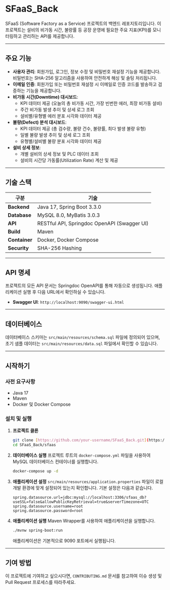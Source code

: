 # SFaaS_Back

SFaaS (Software Factory as a Service) 프로젝트의 백엔드 레포지토리입니다. 이 프로젝트는 설비의 비가동 시간, 불량률 등 공장 운영에 필요한 주요 지표(KPI)를 모니터링하고 관리하는 API를 제공합니다.

---

##  주요 기능

* **사용자 관리**: 회원가입, 로그인, 정보 수정 및 비밀번호 재설정 기능을 제공합니다. 비밀번호는 SHA-256 알고리즘을 사용하여 안전하게 해싱 및 솔팅 처리됩니다.
* **이메일 인증**: 회원가입 또는 비밀번호 재설정 시 이메일로 인증 코드를 발송하고 검증하는 기능을 제공합니다.
* **비가동 시간(Downtime) 대시보드**:
    * KPI 데이터 제공 (오늘의 총 비가동 시간, 가장 빈번한 에러, 최장 비가동 설비)
    * 주간 비가동 발생 추이 및 상세 로그 조회
    * 설비별/유형별 에러 분포 시각화 데이터 제공
* **불량(Defect) 분석 대시보드**:
    * KPI 데이터 제공 (총 검수량, 불량 건수, 불량률, 최다 발생 불량 유형)
    * 일별 불량 발생 추이 및 상세 로그 조회
    * 유형별/설비별 불량 분포 시각화 데이터 제공
* **설비 상세 정보**:
    * 개별 설비의 상세 정보 및 PLC 데이터 조회
    * 설비의 시간당 가동률(Utilization Rate) 계산 및 제공

---

## 기술 스택

| 구분 | 기술 |
| --- | --- |
| **Backend** | Java 17, Spring Boot 3.3.0 |
| **Database** | MySQL 8.0, MyBatis 3.0.3 |
| **API** | RESTful API, Springdoc OpenAPI (Swagger UI) |
| **Build** | Maven |
| **Container** | Docker, Docker Compose |
| **Security** | SHA-256 Hashing |

---

## API 명세

프로젝트의 모든 API 문서는 Springdoc OpenAPI를 통해 자동으로 생성됩니다. 애플리케이션 실행 후 다음 URL에서 확인하실 수 있습니다.

* **Swagger UI**: `http://localhost:9090/swagger-ui.html`

---

## 데이터베이스

데이터베이스 스키마는 `src/main/resources/schema.sql` 파일에 정의되어 있으며, 초기 샘플 데이터는 `src/main/resources/data.sql` 파일에서 확인할 수 있습니다.

---

## 시작하기

### 사전 요구사항

* Java 17
* Maven
* Docker 및 Docker Compose

### 설치 및 실행

1.  **프로젝트 클론**
    ```bash
    git clone [https://github.com/your-username/SFaaS_Back.git](https://github.com/your-username/SFaaS_Back.git)
    cd SFaaS_Back/sfaas
    ```

2.  **데이터베이스 실행**
    프로젝트 루트의 `docker-compose.yml` 파일을 사용하여 MySQL 데이터베이스 컨테이너를 실행합니다.
    ```bash
    docker-compose up -d
    ```

3.  **애플리케이션 설정**
    `src/main/resources/application.properties` 파일이 로컬 개발 환경에 맞게 설정되어 있는지 확인합니다. 기본 설정은 다음과 같습니다.
    ```properties
    spring.datasource.url=jdbc:mysql://localhost:3306/sfaas_db?useSSL=false&allowPublicKeyRetrieval=true&serverTimezone=UTC
    spring.datasource.username=root
    spring.datasource.password=root
    ```

4.  **애플리케이션 실행**
    Maven Wrapper를 사용하여 애플리케이션을 실행합니다.
    ```bash
    ./mvnw spring-boot:run
    ```
    애플리케이션은 기본적으로 9090 포트에서 실행됩니다.

---

## 기여 방법

이 프로젝트에 기여하고 싶으시다면, `CONTRIBUTING.md` 문서를 참고하여 이슈 생성 및 Pull Request 프로세스를 따라주세요.

